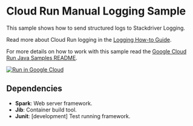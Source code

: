 # Cloud Run Manual Logging Sample

This sample shows how to send structured logs to Stackdriver Logging.

Read more about Cloud Run logging in the [Logging How-to Guide](http://cloud.google.com/run/docs/logging).

For more details on how to work with this sample read the [Google Cloud Run Java Samples README](https://github.com/GoogleCloudPlatform/java-docs-samples/tree/master/run).

[![Run in Google Cloud][run_img]][run_link]

[run_img]: https://storage.googleapis.com/cloudrun/button.svg
[run_link]: https://deploy.cloud.run/?git_repo=https://github.com/GoogleCloudPlatform/java-docs-samples&dir=run/logging-manual

## Dependencies

* **Spark**: Web server framework.
* **Jib**: Container build tool.
* **Junit**: [development] Test running framework.
